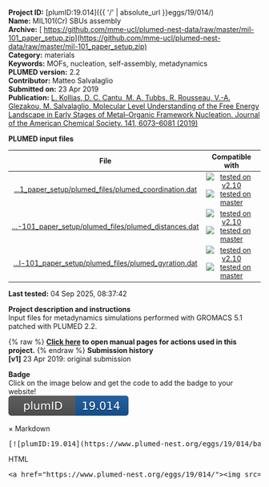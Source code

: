 **Project ID:** [plumID:19.014]({{ '/' | absolute_url }}eggs/19/014/)  
**Name:**  MIL101(Cr) SBUs assembly  
**Archive:** [ https://github.com/mme-ucl/plumed-nest-data/raw/master/mil-101_paper_setup.zip](https://github.com/mme-ucl/plumed-nest-data/raw/master/mil-101_paper_setup.zip)  
**Category:**  materials  
**Keywords:**  MOFs, nucleation, self-assembly, metadynamics  
**PLUMED version:**  2.2  
**Contributor:**  Matteo Salvalaglio  
**Submitted on:** 23 Apr 2019  
**Publication:** [L. Kollias, D. C. Cantu, M. A. Tubbs, R. Rousseau, V.-A. Glezakou, M. Salvalaglio, Molecular Level Understanding of the Free Energy Landscape in Early Stages of Metal–Organic Framework Nucleation. Journal of the American Chemical Society. 141, 6073–6081 (2019)](http://dx.doi.org/10.1021/jacs.9b01829)  
  
**PLUMED input files**  
  
| File     | Compatible with |  
|:--------:|:--------:|  
| [...1_paper_setup/plumed_files/plumed_coordination.dat](./data/mil-101_paper_setup/plumed_files/plumed_coordination.dat.md) |  [![tested on v2.10](https://img.shields.io/badge/v2.10-passing-green.svg)](data/mil-101_paper_setup/plumed_files/plumed_coordination.dat.plumed.stderr) [![tested on master](https://img.shields.io/badge/master-passing-green.svg)](data/mil-101_paper_setup/plumed_files/plumed_coordination.dat.plumed_master.stderr) |  
| [...-101_paper_setup/plumed_files/plumed_distances.dat](./data/mil-101_paper_setup/plumed_files/plumed_distances.dat.md) |  [![tested on v2.10](https://img.shields.io/badge/v2.10-passing-green.svg)](data/mil-101_paper_setup/plumed_files/plumed_distances.dat.plumed.stderr) [![tested on master](https://img.shields.io/badge/master-passing-green.svg)](data/mil-101_paper_setup/plumed_files/plumed_distances.dat.plumed_master.stderr) |  
| [...l-101_paper_setup/plumed_files/plumed_gyration.dat](./data/mil-101_paper_setup/plumed_files/plumed_gyration.dat.md) |  [![tested on v2.10](https://img.shields.io/badge/v2.10-passing-green.svg)](data/mil-101_paper_setup/plumed_files/plumed_gyration.dat.plumed.stderr) [![tested on master](https://img.shields.io/badge/master-passing-green.svg)](data/mil-101_paper_setup/plumed_files/plumed_gyration.dat.plumed_master.stderr) |  
  
**Last tested:**  04 Sep 2025, 08:37:42
  
**Project description and instructions**  
Input files for metadynamics simulations performed with GROMACS 5.1 patched with PLUMED 2.2. 

  
{% raw %}
<b><a href="https://www.plumed.org/doc-master/user-doc/html/actionlist/?actions=RESTART,GYRATION,METAD,PRINT,ENDPLUMED,DISTANCES,COORDINATIONNUMBER" target="_blank">Click here</a> to open manual pages for actions used in this project.</b>
{% endraw %}
**Submission history**  
**[v1]** 23 Apr 2019: original submission  
  
**Badge**  
Click on the image below and get the code to add the badge to your website!  
<img src="./badge.svg" alt="plumeDnest:19.014" id="myBtn" class="badge">
<div id="myModal" class="modal">
  <div class="modal-content">
    <span class="close">&times;</span>
    Markdown<pre>[![plumID:19.014](https://www.plumed-nest.org/eggs/19/014/badge.svg)](https://www.plumed-nest.org/eggs/19/014/)</pre>
    HTML<pre>&lt;a href="https://www.plumed-nest.org/eggs/19/014/"&gt;&lt;img src="https://www.plumed-nest.org/eggs/19/014/badge.svg" alt="plumID:19.014"&gt;&lt;/a&gt;</pre>
  </div>
</div>
